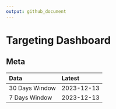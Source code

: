 ```yaml
---
output: github_document
---
```


# Targeting Dashboard



## Meta


|Data           |Latest     |
|:--------------|:----------|
|30 Days Window |2023-12-13 |
|7 Days Window  |2023-12-13 |
